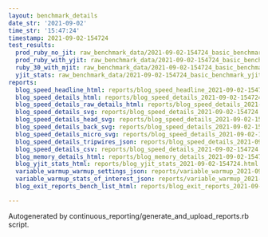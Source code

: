 ```yaml
---
layout: benchmark_details
date_str: '2021-09-02'
time_str: '15:47:24'
timestamp: 2021-09-02-154724
test_results:
  prod_ruby_no_jit: raw_benchmark_data/2021-09-02-154724_basic_benchmark_prod_ruby_no_jit.json
  prod_ruby_with_yjit: raw_benchmark_data/2021-09-02-154724_basic_benchmark_prod_ruby_with_yjit.json
  ruby_30_with_mjit: raw_benchmark_data/2021-09-02-154724_basic_benchmark_ruby_30_with_mjit.json
  yjit_stats: raw_benchmark_data/2021-09-02-154724_basic_benchmark_yjit_stats.json
reports:
  blog_speed_headline_html: reports/blog_speed_headline_2021-09-02-154724.html
  blog_speed_details_html: reports/blog_speed_details_2021-09-02-154724.html
  blog_speed_details_raw_details_html: reports/blog_speed_details_2021-09-02-154724.raw_details.html
  blog_speed_details_svg: reports/blog_speed_details_2021-09-02-154724.svg
  blog_speed_details_head_svg: reports/blog_speed_details_2021-09-02-154724.head.svg
  blog_speed_details_back_svg: reports/blog_speed_details_2021-09-02-154724.back.svg
  blog_speed_details_micro_svg: reports/blog_speed_details_2021-09-02-154724.micro.svg
  blog_speed_details_tripwires_json: reports/blog_speed_details_2021-09-02-154724.tripwires.json
  blog_speed_details_csv: reports/blog_speed_details_2021-09-02-154724.csv
  blog_memory_details_html: reports/blog_memory_details_2021-09-02-154724.html
  blog_yjit_stats_html: reports/blog_yjit_stats_2021-09-02-154724.html
  variable_warmup_warmup_settings_json: reports/variable_warmup_2021-09-02-154724.warmup_settings.json
  variable_warmup_stats_of_interest_json: reports/variable_warmup_2021-09-02-154724.stats_of_interest.json
  blog_exit_reports_bench_list_html: reports/blog_exit_reports_2021-09-02-154724.bench_list.html

---
```

Autogenerated by continuous_reporting/generate_and_upload_reports.rb script.
